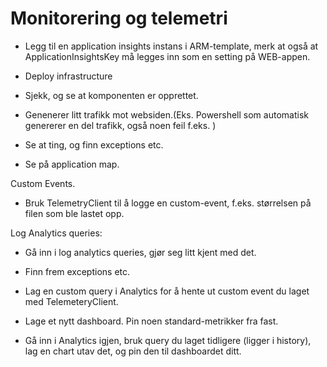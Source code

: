 # Monitorering og telemetri
- Legg til en application insights instans i ARM-template, merk at også at ApplicationInsightsKey må legges inn som en setting på WEB-appen.
- Deploy infrastructure
- Sjekk, og se at komponenten er opprettet.


- Genenerer litt trafikk mot websiden.(Eks. Powershell som automatisk genererer en del trafikk, også noen feil f.eks. )
- Se at ting, og finn exceptions etc.
- Se på application map.

Custom Events.
- Bruk TelemetryClient til å logge en custom-event, f.eks. størrelsen på filen som ble lastet opp.

Log Analytics queries:
- Gå inn i log analytics queries, gjør seg litt kjent med det.
- Finn frem exceptions etc.
- Lag en custom query i Analytics for å hente ut custom event du laget med TelemeteryClient.

- Lage et nytt dashboard. Pin noen standard-metrikker fra fast.
- Gå inn i Analytics igjen, bruk query du laget tidligere (ligger i history), lag en chart utav det, og pin den til dashboardet ditt.
